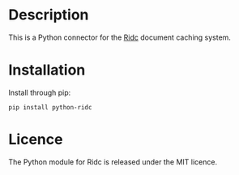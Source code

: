# Description

This is a Python connector for the [Ridc](https://github.com/robbrit/ridc) document
caching system.

# Installation

Install through pip:

    pip install python-ridc

# Licence

The Python module for Ridc is released under the MIT licence.
